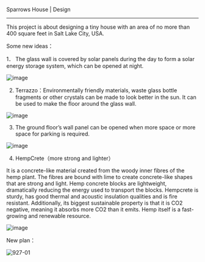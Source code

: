 Sparrows House | Design

---
This project is about designing a tiny house with an area of no more than 400 square feet in Salt Lake City, USA.

Some new ideas：

1．	The glass wall is covered by solar panels during the day to form a solar energy storage system, which can be opened at night.
 
![image](https://user-images.githubusercontent.com/90524185/135021787-834b5b17-0a92-4603-808c-4e5e60e4a4a6.png)

2. Terrazzo：Environmentally friendly materials, waste glass bottle fragments or other crystals can be made to look better in the sun. It can be used to make the floor around the glass wall.

![image](https://user-images.githubusercontent.com/90524185/135022673-b7eaab91-fe02-4c97-ad94-9ed0396ed935.png)

3. The ground floor’s wall panel can be opened when more space or more space for parking is required.

 ![image](https://user-images.githubusercontent.com/90524185/135022724-b1b53284-50e6-4844-8c57-6182d898035f.png)

4. HempCrete（more strong and lighter）

It is a concrete-like material created from the woody inner fibres of the hemp plant. The fibres are bound with lime to create concrete-like shapes that are strong and light. Hemp concrete blocks are lightweight, dramatically reducing the energy used to transport the blocks. Hempcrete is sturdy, has good thermal and acoustic insulation qualities and is fire resistant. Additionally, its biggest sustainable property is that it is CO2 negative, meaning it absorbs more CO2 than it emits. Hemp itself is a fast-growing and renewable resource.

![image](https://user-images.githubusercontent.com/90524185/135022797-39506db0-0dde-45a2-9796-d4e1d6c3da91.png)

New plan：

![927-01](https://user-images.githubusercontent.com/90524185/135023625-3257cc60-8a1f-454b-806a-0941a305dea1.png)


